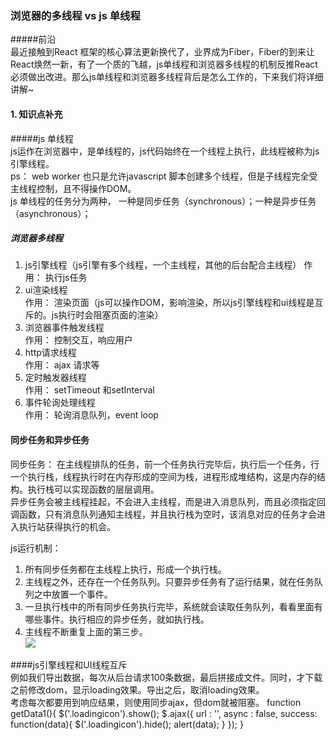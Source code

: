### 浏览器的多线程 vs js 单线程  
#####前沿  
最近接触到React 框架的核心算法更新换代了，业界成为Fiber，Fiber的到来让React焕然一新，有了一个质的飞越，js单线程和浏览器多线程的机制反推React必须做出改进。那么js单线程和浏览器多线程背后是怎么工作的，下来我们将详细讲解~  

#### 1. 知识点补充  
#####js 单线程  
js运作在浏览器中，是单线程的，js代码始终在一个线程上执行，此线程被称为js引擎线程。  
ps： web worker 也只是允许javascript 脚本创建多个线程，但是子线程完全受主线程控制，且不得操作DOM。  
js 单线程的任务分为两种， 一种是同步任务（synchronous）；一种是异步任务（asynchronous）；  
##### 浏览器多线程  
1. js引擎线程（js引擎有多个线程，一个主线程，其他的后台配合主线程）
作用： 执行js任务  
2. ui渲染线程  
作用： 渲染页面（js可以操作DOM，影响渲染，所以js引擎线程和ui线程是互斥的。js执行时会阻塞页面的渲染）  
3. 浏览器事件触发线程  
作用： 控制交互，响应用户  
4. http请求线程  
作用： ajax 请求等  
5. 定时触发器线程  
作用： setTimeout 和setInterval  
6. 事件轮询处理线程  
作用： 轮询消息队列，event loop  
#### 同步任务和异步任务  
同步任务： 在主线程排队的任务，前一个任务执行完毕后，执行后一个任务，行一个执行栈，线程执行时在内存形成的空间为栈，进程形成堆结构，这是内存的结构。执行栈可以实现函数的层层调用。  
异步任务会被主线程挂起，不会进入主线程，而是进入消息队列，而且必须指定回调函数，只有消息队列通知主线程，并且执行栈为空时，该消息对应的任务才会进入执行站获得执行的机会。  

js运行机制：  
1. 所有同步任务都在主线程上执行，形成一个执行栈。  
2. 主线程之外，还存在一个任务队列。只要异步任务有了运行结果，就在任务队列之中放置一个事件。  
3. 一旦执行栈中的所有同步任务执行完毕，系统就会读取任务队列，看看里面有哪些事件。执行相应的异步任务，就如执行栈。  
4. 主线程不断重复上面的第三步。  
![](https://img-blog.csdn.net/20170802151038554?watermark/2/text/aHR0cDovL2Jsb2cuY3Nkbi5uZXQvZ2l0aHViXzM0NTE0NzUw/font/5a6L5L2T/fontsize/400/fill/I0JBQkFCMA==/dissolve/70/gravity/SouthEast)  

####js引擎线程和UI线程互斥  
例如我们导出数据，每次从后台请求100条数据，最后拼接成文件。同时，才下载之前修改dom，显示loading效果。导出之后，取消loading效果。  
考虑每次都要用到响应结果，则使用同步ajax，但dom就被阻塞。
	function getData1(){
        $('.loadingicon').show();
        $.ajax({
            url : '',
            async : false,
            success: function(data){
                $('.loadingicon').hide();
                alert(data);
            }
        });
	}    


























